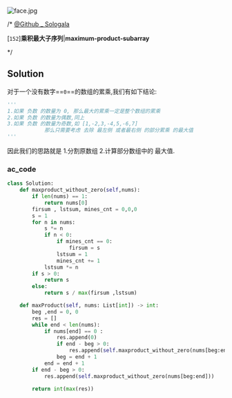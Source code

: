 ![face.jpg](https://pic.leetcode-cn.com/5f44c38cfca16ba4f3886e1c9e298c5ab18a215dc25e965ec357a430e783b3af-face.jpg)

/*
[@Github _ Sologala](https://github.com/Sologala/LeetCode.git)

[`152`]**乘积最大子序列**|**maximum-product-subarray**

*/



## **Solution** 

对于一个没有数字==`0`==的数组的累乘,我们有如下结论:

```python
'''
1.如果 负数 的数量为 0, 那么最大的累乘一定是整个数组的累乘
2.如果 负数 的数量为偶数,同上
3.如果 负数 的数量为奇数,如 [1,-2,3,-4,5,-6,7]
			那么只需要考虑 去除 最左侧 或者最右侧 的部分累乘 的最大值
'''
```

因此我们的思路就是 1.分割原数组 2.计算部分数组中的 最大值.

### **ac_code**
```python
class Solution:
    def maxproduct_without_zero(self,nums):
        if len(nums) == 1:
            return nums[0]
        firsum , lstsum, mines_cnt = 0,0,0
        s = 1
        for n in nums:
            s *= n
            if n < 0:
                if mines_cnt == 0:
                    firsum = s
                lstsum = 1
                mines_cnt += 1
            lstsum *= n
        if s > 0:
            return s
        else:
            return s / max(firsum ,lstsum)

    def maxProduct(self, nums: List[int]) -> int:
        beg ,end = 0, 0
        res = []
        while end < len(nums):
            if nums[end] == 0 :
                res.append(0)
                if end - beg > 0:
                    res.append(self.maxproduct_without_zero(nums[beg:end]))
                beg = end + 1
            end = end + 1
        if end - beg > 0:
            res.append(self.maxproduct_without_zero(nums[beg:end]))
        
        return int(max(res))
```